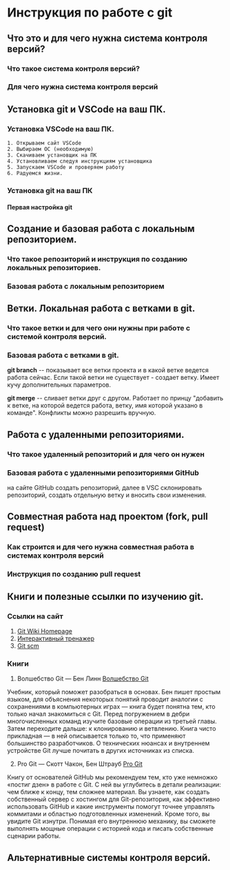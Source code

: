 # Инструкция по работе с git

## Что это и для чего нужна система контроля версий?

### Что такое система контроля версий?

### Для чего нужна система контроля версий

## Установка git и VSCode на ваш ПК.

### Установка VSCode на ваш ПК.
    1. Открываем сайт VSCode 
    2. Выбираем ОС (необходимую)
    3. Скачиваем установщик на ПК
    4. Установливаем следуя инструкциям установщика
    5. Запускаем VSCode и проверяем работу
    6. Радуемся жизни.    


### Установка git на ваш ПК

#### Первая настройка git

## Создание и базовая работа с локальным репозиторием.

### Что такое репозиторий и инструкция по созданию локальных репозиториев.

### Базовая работа с локальным репозиторием

## Ветки. Локальная работа с ветками в git.

### Что такое ветки и для чего они нужны при работе с системой контроля версий.

### Базовая работа с ветками в git.

**git branch** -- показывает все ветки проекта и в какой ветке ведется работа сейчас. Если такой ветки не существует - создает ветку. Имеет кучу дополнительных параметров.

**git merge** -- сливает ветки друг с другом. Работает по принцу "добавить к ветке, на которой ведется работа, ветку, имя которой указано в команде". Конфликты можно разрешить вручную.


## Работа с удаленными репозиториями.

### Что такое удаленный репозиторий и для чего он нужен

### Базовая работа с удаленными репозиториями GitHub

на сайте GitHub создать репозиторий, далее в VSC склонировать репозиторий, создать отдельную ветку и вносить свои изменения.

## Совместная работа над проектом (fork, pull request)

### Как строится и для чего нужна совместная работа в системах контроля версий

### Инструкция по созданию pull request

## Книги и полезные ссылки по изучению git.

### Ссылки на сайт

1. [Git Wiki Homepage](https://git.wiki.kernel.org/index.php/Main_Page)
2. [Интерактивный тренажер](https://learngitbranching.js.org/?locale=ru_RU)
3. [Git scm](https://git-scm.com/docs/gittutorial)

### Книги
1. Волшебство Git — Бен Линн
[Волшебство Git](http://www-cs-students.stanford.edu/~blynn/gitmagic/i..)

Учебник, который поможет разобраться в основах. Бен пишет простым языком, для объяснения некоторых понятий проводит аналогии с сохранениями в компьютерных играх — книга будет понятна тем, кто только начал знакомиться с Git. Перед погружением в дебри многочисленных команд изучите базовые операции из третьей главы. Затем переходите дальше: к клонированию и ветвлению. Книга чисто прикладная — в ней описывается только то, что применяют большинство разработчиков. О технических нюансах и внутреннем устройстве Git лучше почитать в других источниках из списка.

2. Pro Git — Скотт Чакон, Бен Штрауб
[Pro Git](https://git-scm.com/book/ru/v2)

Книгу от основателей GitHub мы рекомендуем тем, кто уже немножко «постиг дзен» в работе с Git. С ней вы углубитесь в детали реализации: чем ближе к концу, тем сложнее материал. Вы узнаете, как создать собственный сервер с хостингом для Git-репозитория, как эффективно использовать GitHub и какие инструменты помогут точнее управлять коммитами и областью подготовленных изменений. Кроме того, вы увидите Git изнутри. Понимая его внутреннюю механику, вы сможете выполнять мощные операции с историей кода и писать собственные сценарии работы.


## Альтернативные системы контроля версий.

